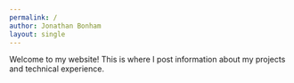 ```yaml
---
permalink: /
author: Jonathan Bonham
layout: single
---
```


Welcome to my website! This is where I post information about my projects and technical experience.
